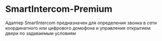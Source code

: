 # SmartIntercom-Premium
Адаптер SmartIntercom предназначен для определения звонка в сети координатного или цифрового домофона и управления открытием двери по задаваемым условиям
